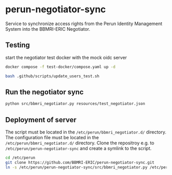 # perun-negotiator-sync
Service to synchronize access rights from the Perun Identity Management System into the BBMRI-ERIC Negotiator.



## Testing
start the negotiator test docker with the mock oidc server

```bash
docker compose -f test-docker/compose.yaml up -d
```


```bash
bash .github/scripts/update_users_test.sh
```

## Run the negotiator sync

 ```bash
 python src/bbmri_negotiator.py resources/test_negotiator.json 
 ```

## Deployment of server
The script must be located in the `/etc/perun/bbmri_negotiator.d/` directory. The configuration file must be located in the `/etc/perun/bbmri_negotiator.d/` directory. 
Clone the repositroy e.g. to `/etc/perun/perun-negotiator-sync` and create a symlink to the script. 

```bash
cd /etc/perun
git clone https://github.com/BBMRI-ERIC/perun-negotiator-sync.git
ln -s /etc/perun/perun-negotiator-sync/src/bbmri_negotiator.py /etc/perun/bbmri_negotiator.d/bbmri_negotiator.py
```
